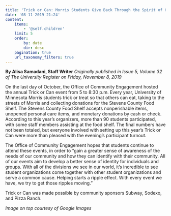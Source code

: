 ```yaml
---
title: 'Trick or Can: Morris Students Give Back Through the Spirit of Halloween'
date: '08-11-2019 21:24'
content:
    items:
        - '@self.children'
    limit: 5
    order:
        by: date
        dir: desc
    pagination: true
    url_taxonomy_filters: true
---
```


**By Alisa Samadani, Staff Writer** _Originally published in Issue 5, Volume 32 of The University Register on Friday, November 8, 2019_

On the last day of October, the Office of Community Engagement hosted the annual Trick or Can event from 5 to 8:30 p.m. Every year, University of Minnesota Morris students trick or treat so that others can eat, taking to the streets of Morris and collecting donations for the Stevens County Food Shelf. The Stevens County Food Shelf accepts nonperishable items, unopened personal care items, and monetary donations by cash or check. According to this year’s organizers, more than 90 students participated, with some staff members assisting at the food shelf. The final numbers have not been totaled, but everyone involved with setting up this year’s Trick or Can were more than pleased with the evening’s participant turnout.

The Office of Community Engagement hopes that students continue to attend these events, in order to “gain a greater sense of awareness of the needs of our community and how they can identify with their community. All of our events aim to develop a better sense of identity for individuals and groups. With all of the divisions we see in our world, it’s incredible to see student organizations come together with other student organizations and serve a common cause. Helping starts a ripple effect. With every event we have, we try to get those ripples moving.”

Trick or Can was made possible by community sponsors Subway, Sodexo, and Pizza Ranch.

_Image on top courtesy of Google Images_
